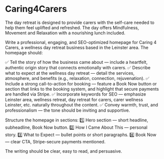 # Caring4Carers


The day retreat is designed to provide carers with the self-care needed to help them feel uplifted and refreshed.
The day offers Mindfulness, Movement and Relaxation with a nourishing lunch included.

Write a professional, engaging, and SEO-optimized homepage for Caring 4 Carers, a wellness day retreat business based in the Leinster area. The homepage should:

✅ Tell the story of how the business came about — include a heartfelt, authentic origin story that connects emotionally with carers.
✅ Describe what to expect at the wellness day retreat — detail the services, atmosphere, and benefits (e.g., relaxation, connection, rejuvenation).
✅ Include a strong call-to-action for booking — feature a Book Now button or section that links to the booking system, and highlight that secure payments are handled via Stripe.
✅ Incorporate keywords for SEO — emphasize Leinster area, wellness retreat, day retreat for carers, carer wellness Leinster, etc. naturally throughout the content.
✅ Convey warmth, trust, and professionalism — the tone should be inviting and supportive.

Structure the homepage in sections:
1️⃣ Hero section — short headline, subheadline, Book Now button.
2️⃣ How I Came About This — personal story.
3️⃣ What to Expect — bullet points or short paragraphs.
4️⃣ Book Now — clear CTA, Stripe-secure payments mentioned.

The writing should be clear, easy to read, and persuasive.
